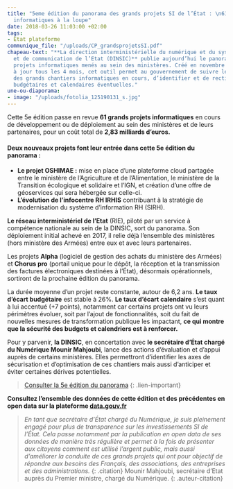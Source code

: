 ```yaml
---
title: "5eme édition du panorama des grands projets SI de l’État : \n61 chantiers
  informatiques à la loupe"
date: 2018-03-26 11:03:00 +02:00
tags:
- État plateforme
communique_file: "/uploads/CP_grandsprojetsSI.pdf"
chapeau-text: "**La direction interministérielle du numérique et du système d’information
  et de communication de l’Etat (DINSIC)** publie aujourd’hui le panorama des grands
  projets informatiques menés au sein des ministères. Créé en novembre 2016 et mis
  à jour tous les 4 mois, cet outil permet au gouvernement de suivre le bon déroulement
  des grands chantiers informatiques en cours, d’identifier et de rectifier les dérives
  budgétaires et calendaires éventuelles."
une-ou-diaporama:
- image: "/uploads/fotolia_125190131_s.jpg"
---
```


Cette 5e édition passe en revue **61 grands projets informatiques** en cours de développement ou de déploiement au sein des ministères et de leurs partenaires, pour un coût total de **2,83 milliards d’euros.**
#### Deux nouveaux projets font leur entrée dans cette 5e édition du panorama :
* **Le projet OSHIMAE :** mise en place d’une plateforme cloud partagée entre le ministère de l’Agriculture et de l’Alimentation, le ministère de la Transition écologique et solidaire et l’IGN, et création d’une offre de géoservices qui sera hébergée sur celle-ci.
* **L’évolution de l’infocentre RH IRHIS** contribuant à la stratégie de modernisation du système d’information RH (SIRH).

**Le réseau interministériel de l’Etat** (RIE), piloté par un service à compétence nationale au sein de la DINSIC, sort du panorama. Son déploiement initial achevé en 2017, il relie déjà l’ensemble des ministères (hors ministère des Armées) entre eux et avec leurs partenaires. 

Les projets **Alpha** (logiciel de gestion des achats du ministère des Armées) et **Chorus pro** (portail unique pour le dépôt, la réception et la transmission des factures électroniques destinées à l’État), désormais opérationnels, sortiront de la prochaine édition du panorama.

La durée moyenne d’un projet reste constante, autour de 6,2 ans. **Le taux d’écart budgétaire** est stable à 26%. **Le taux d’écart calendaire** s’est quant à lui accentué (+7 points), notamment car certains projets ont vu leurs périmètres évoluer, soit par l’ajout de fonctionnalités, soit du fait de nouvelles mesures de transformation publique les impactant, **ce qui montre que la sécurité des budgets et calendriers est à renforcer.** 

Pour y parvenir, **la DINSIC**, en concertation avec **le secrétaire d’État chargé du Numérique Mounir Mahjoubi**, lance des actions d’évaluation et d’appui auprès de certains ministères. Elles permettront d’identifier les axes de sécurisation et d’optimisation de ces chantiers mais aussi d’anticiper et éviter certaines dérives potentielles. 

> [Consulter la 5e édition du panorama](http://www.modernisation.gouv.fr/outils-et-methodes-pour-transformer/panorama-des-grands-projets-si-de-letat)
{: .lien-important}

**Consultez l’ensemble des données de cette édition et des précédentes en open data sur la plateforme [data.gouv.fr](https://www.data.gouv.fr/fr/datasets/panorama-des-grands-projets-si-de-letat-1/)**

> *En tant que secrétaire d’État chargé du Numérique, je suis pleinement engagé pour plus de transparence sur les investissements SI de l’État. Cela passe notamment par la publication en open data de ses données de manière très régulière et permet à la fois de présenter aux citoyens comment est utilisé l’argent public, mais aussi d’améliorer la conduite de ces grands projets qui ont pour objectif de répondre aux besoins des Français, des associations, des entreprises et des administrations.*
{: .citation}
> Mounir Mahjoubi, secrétaire d’Etat auprès du Premier ministre, chargé du Numérique.
{: .auteur-citation}



